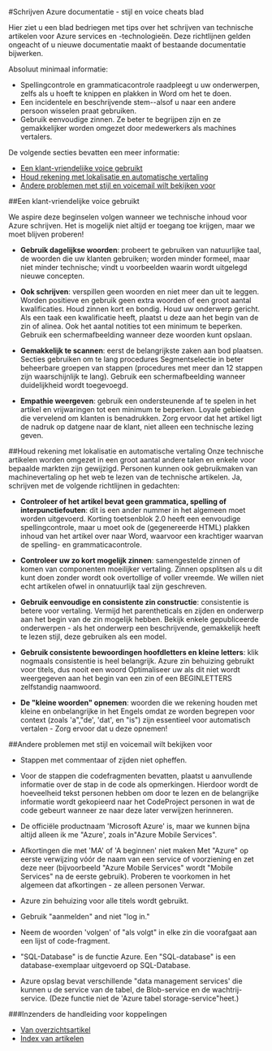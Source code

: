 <properties title="" pageTitle="Schrijven Azure documentatie - stijl en voice cheats blad" description="Stijl en voice informatie kunt technische inhoud voor het beheercentrum Azure documentatie maken." metaKeywords="" services="" solutions="" documentationCenter="" authors="tysonn" videoId="" scriptId="" manager="required" />

<tags ms.service="contributor-guide" ms.devlang="" ms.topic="article" ms.tgt_pltfrm="" ms.workload="" ms.date="12/16/2014" ms.author="glenga" />

#<a name="writing-azure-documentation---style-and-voice-cheat-sheet"></a>Schrijven Azure documentatie - stijl en voice cheats blad

Hier ziet u een blad bedriegen met tips over het schrijven van technische artikelen voor Azure services en -technologieën. Deze richtlijnen gelden ongeacht of u nieuwe documentatie maakt of bestaande documentatie bijwerken.

Absoluut minimaal informatie:

- Spellingcontrole en grammaticacontrole raadpleegt u uw onderwerpen, zelfs als u hoeft te knippen en plakken in Word om het te doen.
- Een incidentele en beschrijvende stem--alsof u naar een andere persoon wisselen praat gebruiken.
- Gebruik eenvoudige zinnen. Ze beter te begrijpen zijn en ze gemakkelijker worden omgezet door medewerkers als machines vertalers.

De volgende secties bevatten een meer informatie:

+ [Een klant-vriendelijke voice gebruikt]
+ [Houd rekening met lokalisatie en automatische vertaling]
+ [Andere problemen met stijl en voicemail wilt bekijken voor]


##<a name="use-a-customer-friendly-voice"></a>Een klant-vriendelijke voice gebruikt

We aspire deze beginselen volgen wanneer we technische inhoud voor Azure schrijven. Het is mogelijk niet altijd er toegang toe krijgen, maar we moet blijven proberen!

- **Gebruik dagelijkse woorden**: probeert te gebruiken van natuurlijke taal, de woorden die uw klanten gebruiken; worden minder formeel, maar niet minder technische; vindt u voorbeelden waarin wordt uitgelegd nieuwe concepten.

- **Ook schrijven**: verspillen geen woorden en niet meer dan uit te leggen. Worden positieve en gebruik geen extra woorden of een groot aantal kwalificaties. Houd zinnen kort en bondig. Houd uw onderwerp gericht. Als een taak een kwalificatie heeft, plaatst u deze aan het begin van de zin of alinea. Ook het aantal notities tot een minimum te beperken. Gebruik een schermafbeelding wanneer deze woorden kunt opslaan.

- **Gemakkelijk te scannen**: eerst de belangrijkste zaken aan bod plaatsen. Secties gebruiken om te lang procedures Segmentselectie in beter beheerbare groepen van stappen (procedures met meer dan 12 stappen zijn waarschijnlijk te lang). Gebruik een schermafbeelding wanneer duidelijkheid wordt toegevoegd.

- **Empathie weergeven**: gebruik een ondersteunende af te spelen in het artikel en vrijwaringen tot een minimum te beperken. Loyale gebieden die vervelend om klanten is benadrukken. Zorg ervoor dat het artikel ligt de nadruk op datgene naar de klant, niet alleen een technische lezing geven.

##<a name="consider-localization-and-machine-translation"></a>Houd rekening met lokalisatie en automatische vertaling
Onze technische artikelen worden omgezet in een groot aantal andere talen en enkele voor bepaalde markten zijn gewijzigd. Personen kunnen ook gebruikmaken van machinevertaling op het web te lezen van de technische artikelen. Ja, schrijven met de volgende richtlijnen in gedachten:

- **Controleer of het artikel bevat geen grammatica, spelling of interpunctiefouten**: dit is een ander nummer in het algemeen moet worden uitgevoerd. Korting toetsenblok 2.0 heeft een eenvoudige spellingcontrole, maar u moet ook de (gegenereerde HTML) plakken inhoud van het artikel over naar Word, waarvoor een krachtiger waarvan de spelling- en grammaticacontrole.

- **Controleer uw zo kort mogelijk zinnen**: samengestelde zinnen of komen van componenten moeilijker vertaling. Zinnen opsplitsen als u dit kunt doen zonder wordt ook overtollige of voller vreemde. We willen niet echt artikelen ofwel in onnatuurlijk taal zijn geschreven.

- **Gebruik eenvoudige en consistente zin constructie**: consistentie is betere voor vertaling. Vermijd het parentheticals en zijden en onderwerp aan het begin van de zin mogelijk hebben. Bekijk enkele gepubliceerde onderwerpen - als het onderwerp een beschrijvende, gemakkelijk heeft te lezen stijl, deze gebruiken als een model.

- **Gebruik consistente bewoordingen hoofdletters en kleine letters**: klik nogmaals consistentie is heel belangrijk. Azure zin behuizing gebruikt voor titels, dus nooit een woord Optimaliseer uw als dit niet wordt weergegeven aan het begin van een zin of een BEGINLETTERS zelfstandig naamwoord.

- **De "kleine woorden" opnemen**: woorden die we rekening houden met kleine en onbelangrijke in het Engels omdat ze worden begrepen voor context (zoals 'a","de', 'dat', en "is") zijn essentieel voor automatisch vertalen - Zorg ervoor dat u deze opnemen!

##<a name="other-style-and-voice-issues-to-watch-for"></a>Andere problemen met stijl en voicemail wilt bekijken voor

- Stappen met commentaar of zijden niet opheffen.

- Voor de stappen die codefragmenten bevatten, plaatst u aanvullende informatie over de stap in de code als opmerkingen. Hierdoor wordt de hoeveelheid tekst personen hebben om door te lezen en de belangrijke informatie wordt gekopieerd naar het CodeProject personen in wat de code gebeurt wanneer ze naar deze later verwijzen herinneren.

- De officiële productnaam 'Microsoft Azure' is, maar we kunnen bijna altijd alleen ik me "Azure', zoals in"Azure Mobile Services".

- Afkortingen die met 'MA' of 'A beginnen' niet maken Met "Azure" op eerste verwijzing vóór de naam van een service of voorziening en zet deze neer (bijvoorbeeld "Azure Mobile Services" wordt "Mobile Services" na de eerste gebruik). Proberen te voorkomen in het algemeen dat afkortingen - ze alleen personen Verwar.

- Azure zin behuizing voor alle titels wordt gebruikt.

- Gebruik "aanmelden" and niet "log in."

- Neem de woorden 'volgen' of "als volgt" in elke zin die voorafgaat aan een lijst of code-fragment.

- "SQL-Database" is de functie Azure. Een "SQL-database" is een database-exemplaar uitgevoerd op SQL-Database.

- Azure opslag bevat verschillende "data management services' die kunnen u de service van de tabel, de Blob-service en de wachtrij-service. (Deze functie niet de 'Azure tabel storage-service"heet.)




###<a name="contributors-guide-links"></a>Inzenders de handleiding voor koppelingen

- [Van overzichtsartikel](./../README.md)
- [Index van artikelen](./contributor-guide-index.md)



<!--Anchors-->
[Een klant-vriendelijke voice gebruikt]: #use-a-customer-friendly-voice
[Houd rekening met lokalisatie en automatische vertaling]: #consider-localization-and-machine-translation
[andere problemen met stijl en voicemail wilt bekijken voor]: #other-style-and-voice-issues-to-watch-for
